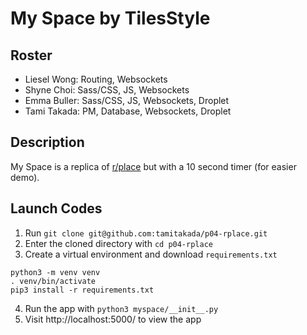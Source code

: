 # My Space by TilesStyle

## Roster
- Liesel Wong: Routing, Websockets  
- Shyne Choi: Sass/CSS, JS, Websockets  
- Emma Buller: Sass/CSS, JS, Websockets, Droplet  
- Tami Takada: PM, Database, Websockets, Droplet  

## Description
My Space is a replica of [r/place](https://www.reddit.com/r/place/) but with a 10 second timer (for easier demo).

## Launch Codes
1. Run `git clone git@github.com:tamitakada/p04-rplace.git`
2. Enter the cloned directory with `cd p04-rplace`
3. Create a virtual environment and download `requirements.txt`
```
python3 -m venv venv
. venv/bin/activate
pip3 install -r requirements.txt
```
4. Run the app with `python3 myspace/__init__.py`
5. Visit http://localhost:5000/ to view the app
